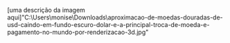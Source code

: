 [uma descrição da imagem aqui]"C:\Users\monise\Downloads\aproximacao-de-moedas-douradas-de-usd-caindo-em-fundo-escuro-dolar-e-a-principal-troca-de-moeda-e-pagamento-no-mundo-por-renderizacao-3d.jpg"
